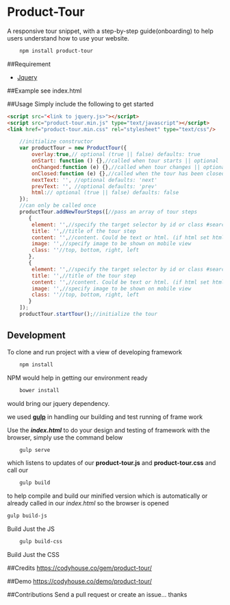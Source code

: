 # Product-Tour
A responsive tour snippet, with a step-by-step guide(onboarding) to help users understand how to use your website.

```bash
	npm install product-tour
```

##Requirement
- [Jquery](https://jquery.com/)

##Example
see index.html

##Usage
Simply include the following to get started
```html
<script src="<link to jquery.js>"></script>
<script src="product-tour.min.js" type="text/javascript"></script>
<link href="product-tour.min.css" rel="stylesheet" type="text/css"/>
```

```javascript
	//initialize constructor
	var productTour = new ProductTour({ 
		overlay:true,// optional (true || false) defaults: true
		onStart: function () {},//called when tour starts || optional
		onChanged:function (e) {},//called when tour changes || optional 
		onClosed:function (e) {},//called when the tour has been closed || optional
		nextText: '', //optional defaults: 'next'
		prevText: '', //optional defaults: 'prev'
		html:// optional (true || false) defaults: false
	});
	//can only be called once
	productTour.addNewTourSteps([//pass an array of tour steps
	   {
		element: '',//specify the target selector by id or class #search or .header (defaults: body)
		title: '',//title of the tour step
		content: '',//content. Could be text or html. (if html set html attribute above to be true)
		image: '',//specify image to be shown on mobile view
		class: ''//top, bottom, right, left
	   },
	   {
		element: '',//specify the target selector by id or class #search or .header (defaults: body)
		title: '',//title of the tour step
		content: '',//content. Could be text or html. (if html set html attribute above to be true)
		image: '',//specify image to be shown on mobile view
		class: ''//top, bottom, right, left
	   }
	]); 
	productTour.startTour();//initialize the tour
```

## Development
To clone and run project with a view of developing framework
```bash
	npm install
```
NPM would help in getting our environment ready
```bash
	bower install
```
would bring our jquery dependency.

we used [**gulp**](http://gulpjs.com) in handling our building and test running of frame work

Use the _**index.html**_ to do your design and testing of framework with the browser, simply use the command below
```bash
	gulp serve
```
which listens to updates of our **product-tour.js** and **product-tour.css** and call our 
```bash
	gulp build
```
to help compile and build our minified version which is automatically or already called in our _index.html_ so the browser is opened
```bash
gulp build-js
```
Build Just the JS

```bash
	gulp build-css
```
Build Just the CSS

##Credits
https://codyhouse.co/gem/product-tour/

##Demo
https://codyhouse.co/demo/product-tour/

##Contributions
Send a pull request or create an issue... thanks

